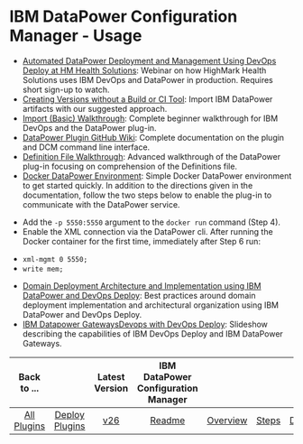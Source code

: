 
# IBM DataPower Configuration Manager - Usage


* [Automated DataPower Deployment and Management Using DevOps Deploy at HM Health Solutions](https://event.on24.com/eventRegistration/EventLobbyServlet?target=reg20.jsp&referrer=&eventid=1457384&sessionid=1&key=B964DE08F3C2EEC28B45B7633953679E&regTag=&sourcepage=register): Webinar on how HighMark Health Solutions uses IBM DevOps and DataPower in production. Requires short sign-up to watch.
* [Creating Versions without a Build or CI Tool](https://www.urbancode.com/resource/creating-versions-without-a-build-or-ci-tool/): Import IBM DataPower artifacts with our suggested approach.
* [Import (Basic) Walkthrough](https://community.ibm.com/community/user/wasdevops/blogs/laurel-dickson-bull1/2022/07/25/datapower-plug-in-import-basic-walkthrough): Complete beginner walkthrough for IBM DevOps and the DataPower plug-in.
* [DataPower Plugin GitHub Wiki](https://github.com/ibm-datapower/datapower-configuration-manager/wiki): Complete documentation on the plugin and DCM command line interface.
* [Definition File Walkthrough](https://www.urbancode.com/2017/08/04/datapower-plugin-definition-file-walkthrough/): Advanced walkthrough of the DataPower plug-in focusing on comprehension of the Definitions file.
* [Docker DataPower Environment](https://developer.ibm.com/datapower/docker/): Simple Docker DataPower environment to get started quickly. In addition to the directions given in the documentation, follow the two steps below to enable the plug-in to communicate with the DataPower service.
+ Add the `-p 5550:5550` argument to the `docker run` command (Step 4).
+ Enable the XML connection via the DataPower cli. After running the Docker container for the first time, immediately after Step 6 run:
- `xml-mgmt 0 5550;`
- `write mem;`
* [Domain Deployment Architecture and Implementation using IBM DataPower and DevOps Deploy](https://community.ibm.com/community/user/wasdevops/blogs/laurel-dickson-bull1/2022/07/26/domain-deployment-architecture-and-implementation?CommunityKey=9adfe6b6-2e23-4895-8b27-38b93b5e152c): Best practices around domain deployment implementation and architectural organization using IBM DataPower and DevOps Deploy.
* [IBM Datapower GatewaysDevops with DevOps Deploy](https://www.slideshare.net/JaredPutman1/ibm-datapower-gateways-devops-with-urbancode-deploy): Slideshow describing the capabilities of IBM DevOps Deploy and IBM DataPower Gateways.

|Back to ...||Latest Version|IBM DataPower Configuration Manager ||||
| :---: | :---: | :---: | :---: | :---: | :---: | :---: |
|[All Plugins](../../index.md)|[Deploy Plugins](../README.md)|[v26](https://github.com/ibm-datapower/datapower-configuration-manager/releases/download/Datapower26/datapower-v26.zip)|[Readme](README.md)|[Overview](overview.md)|[Steps](steps.md)|[Downloads](downloads.md)|
